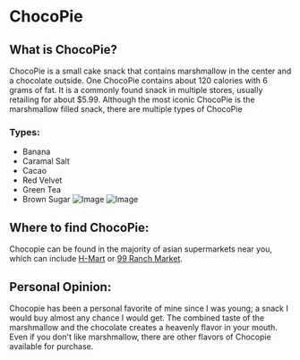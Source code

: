 # ChocoPie
## What is ChocoPie?
ChocoPie is a small cake snack that contains marshmallow in the center and a chocolate outside. One ChocoPie contains about 120 calories with 6 grams of fat. It is a commonly found snack in multiple stores, usually retailing for about $5.99. Although the most iconic ChocoPie is the marshmallow filled snack, there are multiple types of ChocoPie
### Types:
 - Banana 
 - Caramal Salt
 - Cacao
 - Red Velvet
 - Green Tea
 - Brown Sugar
![Image](https://live.staticflickr.com/1674/25991869994_4e3d6c56a1_b.jpg)
![Image](https://upload.wikimedia.org/wikipedia/commons/thumb/c/c2/ORION_-_Choco_Pie.jpg/800px-ORION_-_Choco_Pie.jpg?20210905074229)
## Where to find ChocoPie:
Chocopie can be found in the majority of asian supermarkets near you, which can include [H-Mart](https://www.hmart.com/) or [99 Ranch Market](https://www.99ranch.com/).

## Personal Opinion:
Chocopie has been a personal favorite of mine since I was young; a snack I would buy almost any chance I would get. The combined taste of the marshmallow and the chocolate creates a heavenly flavor in your mouth. Even if you don't like marshmallow, there are other flavors of Chocopie available for purchase. 
